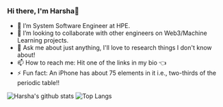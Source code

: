 ### Hi there, I'm Harsha👋

<!--
**HarshaR99/HarshaR99** is a ✨ _special_ ✨ repository because its `README.md` (this file) appears on your GitHub profile.

Here are some ideas to get you started:
-->
- 💾  I’m System Software Engineer at HPE.
- 👯 I’m looking to collaborate with other engineers on Web3/Machine Learning projects.
- 💬 Ask me about just anything, I'll love to research things I don't know about!
- 📫 How to reach me: Hit one of the links in my bio 👈
- ⚡ Fun fact: An iPhone has about 75 elements in it i.e., two-thirds of the periodic table!!

![Harsha's github stats](https://github-readme-stats.vercel.app/api?username=HarshaR99&count_private=true&theme=algolia&show_icons=true)
![Top Langs](https://github-readme-stats.vercel.app/api/top-langs/?username=HarshaR99&count_private=true&theme=algolia)
